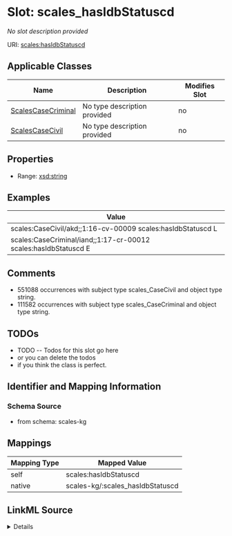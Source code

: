 

# Slot: scales_hasIdbStatuscd


_No slot description provided_





URI: [scales:hasIdbStatuscd](http://schemas.scales-okn.org/rdf/scales#hasIdbStatuscd)



<!-- no inheritance hierarchy -->





## Applicable Classes

| Name | Description | Modifies Slot |
| --- | --- | --- |
| [ScalesCaseCriminal](../classes/ScalesCaseCriminal.md) | No type description provided |  no  |
| [ScalesCaseCivil](../classes/ScalesCaseCivil.md) | No type description provided |  no  |







## Properties

* Range: [xsd:string](http://www.w3.org/2001/XMLSchema#string)






## Examples

| Value |
| --- |
| scales:CaseCivil/akd;;1:16-cv-00009 scales:hasIdbStatuscd L |
| scales:CaseCriminal/iand;;1:17-cr-00012 scales:hasIdbStatuscd E |

## Comments

* 551088 occurrences with subject type scales_CaseCivil and object type string.
* 111582 occurrences with subject type scales_CaseCriminal and object type string.

## TODOs

* TODO -- Todos for this slot go here
* or you can delete the todos
* if you think the class is perfect.

## Identifier and Mapping Information







### Schema Source


* from schema: scales-kg




## Mappings

| Mapping Type | Mapped Value |
| ---  | ---  |
| self | scales:hasIdbStatuscd |
| native | scales-kg/:scales_hasIdbStatuscd |




## LinkML Source

<details>
```yaml
name: scales_hasIdbStatuscd
description: No slot description provided
todos:
- TODO -- Todos for this slot go here
- or you can delete the todos
- if you think the class is perfect.
comments:
- 551088 occurrences with subject type scales_CaseCivil and object type string.
- 111582 occurrences with subject type scales_CaseCriminal and object type string.
examples:
- value: scales:CaseCivil/akd;;1:16-cv-00009 scales:hasIdbStatuscd L
- value: scales:CaseCriminal/iand;;1:17-cr-00012 scales:hasIdbStatuscd E
from_schema: scales-kg
rank: 1000
slot_uri: scales:hasIdbStatuscd
alias: scales_hasIdbStatuscd
domain_of:
- scales_CaseCivil
- scales_CaseCriminal
range: string

```
</details>